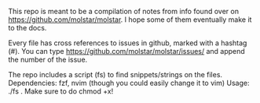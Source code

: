 This repo is meant to be a compilation of notes from info found over on https://github.com/molstar/molstar.
I hope some of them eventually make it to the docs.

Every file has cross references to issues in github, marked with a hashtag (#).
  You can type https://github.com/molstar/molstar/issues/ and append the number of the issue.

The repo includes a script (fs) to find snippets/strings on the files.
  Dependencies: fzf, nvim (though you could easily change it to vim)
  Usage: ./fs . <string>
Make sure to do chmod +x!
